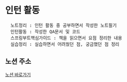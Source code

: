 # 인턴 활동 
<pre>
  노트정리 : 인턴 활동 중 공부하면서 작성한 노트필기
  인턴활동 : 작성한 QA문서 및 코드
  스프링부트핵심가이드 : 책을 읽으면서 요점 정리한 내용
  실습정리 : 실습하면서 어려웠던 점, 궁금했던 점 정리
</pre>

## 노션 주소
[노션 바로가기](https://brindle-watchmaker-fb3.notion.site/1-e73c24ad0a1e4c3ebe663d8324cd625c?pvs=4)

